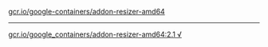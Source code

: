 [gcr.io/google-containers/addon-resizer-amd64](https://hub.docker.com/r/anjia0532/addon-resizer-amd64/tags/) 

----
[gcr.io/google_containers/addon-resizer-amd64:2.1 √](https://hub.docker.com/r/anjia0532/addon-resizer-amd64/tags/)

